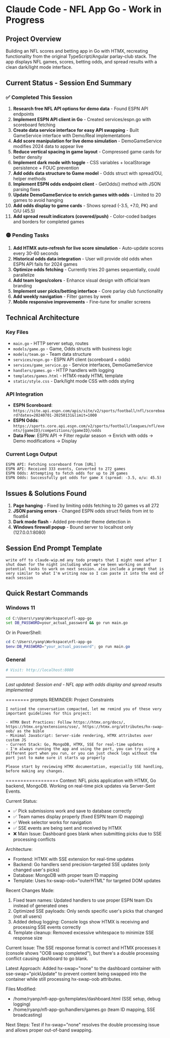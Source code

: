 # Claude Code - NFL App Go - Work in Progress

## Project Overview
Building an NFL scores and betting app in Go with HTMX, recreating functionality from the original TypeScript/Angular parlay-club stack. The app displays NFL games, scores, betting odds, and spread results with a clean dark/light mode interface.

## Current Status - Session End Summary

### ✅ Completed This Session
1. **Research free NFL API options for demo data** - Found ESPN API endpoints
2. **Implement ESPN API client in Go** - Created services/espn.go with scoreboard fetching
3. **Create data service interface for easy API swapping** - Built GameService interface with Demo/Real implementations
4. **Add score manipulation for live demo simulation** - DemoGameService modifies 2024 data to appear live
5. **Reduce vertical spacing in game layout** - Compressed game cards for better density
6. **Implement dark mode with toggle** - CSS variables + localStorage persistence + FOUC prevention
7. **Add odds data structure to Game model** - Odds struct with spread/OU, helper methods
8. **Implement ESPN odds endpoint client** - GetOdds() method with JSON parsing fixes
9. **Update DemoGameService to enrich games with odds** - Limited to 20 games to avoid hanging
10. **Add odds display to game cards** - Shows spread (-3.5, +7.0, PK) and O/U (45.5)
11. **Add spread result indicators (covered/push)** - Color-coded badges and borders for completed games

### 🟡 Pending Tasks
1. **Add HTMX auto-refresh for live score simulation** - Auto-update scores every 30-60 seconds
2. **Historical odds data integration** - User will provide old odds when ESPN API fails for 2024 games
3. **Optimize odds fetching** - Currently tries 20 games sequentially, could parallelize
4. **Add team logos/colors** - Enhance visual design with official team branding
5. **Implement user picks/betting interface** - Core parlay club functionality
6. **Add weekly navigation** - Filter games by week
7. **Mobile responsive improvements** - Fine-tune for smaller screens

## Technical Architecture

### Key Files
- `main.go` - HTTP server setup, routes
- `models/game.go` - Game, Odds structs with business logic
- `models/team.go` - Team data structure
- `services/espn.go` - ESPN API client (scoreboard + odds)
- `services/game_service.go` - Service interfaces, DemoGameService
- `handlers/games.go` - HTTP handlers with logging
- `templates/games.html` - HTMX-ready HTML template
- `static/style.css` - Dark/light mode CSS with odds styling

### API Integration
- **ESPN Scoreboard**: `https://site.api.espn.com/apis/site/v2/sports/football/nfl/scoreboard?dates=20240701-20250131&limit=1000`
- **ESPN Odds**: `https://sports.core.api.espn.com/v2/sports/football/leagues/nfl/events/{gameID}/competitions/{gameID}/odds`
- **Data Flow**: ESPN API → Filter regular season → Enrich with odds → Demo modifications → Display

### Current Logs Output
```
ESPN API: Fetching scoreboard from [URL]
ESPN API: Received 333 events, Converted to 272 games
ESPN Odds: Attempting to fetch odds for up to 20 games
ESPN Odds: Successfully got odds for game X (spread: -3.5, o/u: 45.5)
```

## Issues & Solutions Found
1. **Page hanging** - Fixed by limiting odds fetching to 20 games vs all 272
2. **JSON parsing errors** - Changed ESPN odds struct fields from int to float64
3. **Dark mode flash** - Added pre-render theme detection in <head>
4. **Windows firewall popup** - Bound server to localhost only (127.0.0.1:8080)

## Session End Prompt Template

```
write off to claude-wip.md any todo prompts that I might need after I shut down for the night including what we've been working on and potential tasks to work on next session. also include a prompt that is very similar to what I'm writing now so I can paste it into the end of each session
```

## Quick Restart Commands

### Windows 11
```cmd
cd C:\Users\ryanp\Workspace\nfl-app-go
set DB_PASSWORD=your_actual_password && go run main.go
```

Or in PowerShell:
```powershell
cd C:\Users\ryanp\Workspace\nfl-app-go
$env:DB_PASSWORD="your_actual_password"; go run main.go
```

### General
```bash
# Visit: http://localhost:8080
```

---
*Last updated: Session end - NFL app with odds display and spread results implemented*

======== prompts
    REMINDER: Project Constraints

    I noticed the conversation compacted, let me remind you of these very important guidelines for this project:

    - HTMX Best Practices: Follow https://htmx.org/docs/, https://htmx.org/extensions/sse/, https://htmx.org/attributes/hx-swap-oob/ as the bible
    - Minimal JavaScript: Server-side rendering, HTMX attributes over custom JS
    - Current Stack: Go, MongoDB, HTMX, SSE for real-time updates
    - I'm always running the app and using the port, you can try using a different port when you run, or you can just check logs without the port just to make sure it starts up properly

    Please start by reviewing HTMX documentation, especially SSE handling, before making any changes.


==================
  Context: NFL picks application with HTMX, Go backend, MongoDB. Working on real-time pick updates via Server-Sent Events.

  Current Status:
  - ✅ Pick submissions work and save to database correctly
  - ✅ Team names display properly (fixed ESPN team ID mapping)
  - ✅ Week selector works for navigation
  - ✅ SSE events are being sent and received by HTMX
  - ❌ Main Issue: Dashboard goes blank when submitting picks due to SSE processing conflicts

  Architecture:
  - Frontend: HTMX with SSE extension for real-time updates
  - Backend: Go handlers send precision-targeted SSE updates (only changed user's picks)
  - Database: MongoDB with proper team ID mapping
  - Template: Uses hx-swap-oob="outerHTML" for targeted DOM updates

  Recent Changes Made:
  1. Fixed team names: Updated handlers to use proper ESPN team IDs instead of generated ones
  2. Optimized SSE payloads: Only sends specific user's picks that changed (not all users)
  3. Added debug logging: Console logs show HTMX is receiving and processing SSE events correctly
  4. Template cleanup: Removed excessive whitespace to minimize SSE response size

  Current Issue:
  The SSE response format is correct and HTMX processes it (console shows "OOB swap completed"), but there's a double processing conflict causing dashboard to go blank.

  Latest Approach:
  Added hx-swap="none" to the dashboard container with sse-swap="pickUpdate" to prevent content being swapped into the container while still processing hx-swap-oob attributes.

  Files Modified:
  - /home/ryanp/nfl-app-go/templates/dashboard.html (SSE setup, debug logging)
  - /home/ryanp/nfl-app-go/handlers/games.go (team ID mapping, SSE broadcasting)

  Next Steps: Test if hx-swap="none" resolves the double processing issue and allows proper out-of-band swapping.